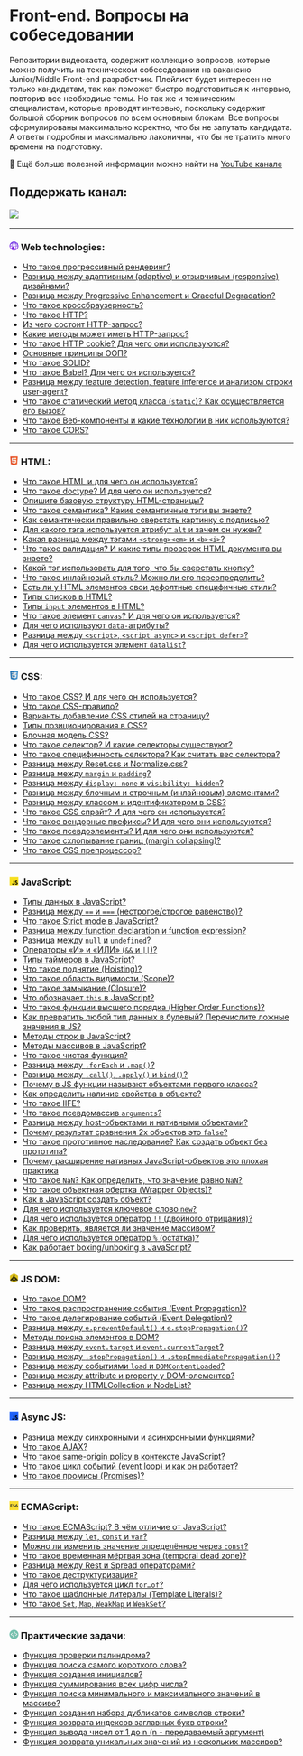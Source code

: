 #  Front-end. Вопросы на собеседовании
Репозитории видеокаста, содержит коллекцию вопросов, которые можно получить на техническом собеседовании на вакансию Junior/Middle Front-end разработчик. 
Плейлист будет интересен не только кандидатам, так как поможет быстро подготовиться к интервью, повторив все необходиые темы.
Но так же и техническим специалистам, которые проводят интервью, поскольку содержит большой сборник вопросов по всем основным блокам.
Все вопросы сформулированы максимально коректно, что бы не запутать кандидата.
А ответы подробны и максимально лаконичны, что бы не тратить много времени на подготовку.

🚀 Ещё больше полезной информации можно найти на [YouTube канале](https://youtube.com/c/YauhenKavalchuk)

## Поддержать канал:

<a href="https://www.patreon.com/YauhenKavalchuk" target="_blank">
  <img src="https://c5.patreon.com/external/logo/become_a_patron_button@2x.png" width="160">
</a>

---
<h3>
  <img src="./assets/WWW.png" width="16" height="16" />
  <span>Web technologies:</span>
</h3>

- [Что такое прогрессивный рендеринг?](https://youtu.be/IooJ3P2VUYs?t=26)
- [Разница между адаптивным (adaptive) и отзывчивым (responsive) дизайнами?](https://youtu.be/1eIRTdgzHtw?t=233)
- [Разница между Progressive Enhancement и Graceful Degradation?](https://youtu.be/rlWgI7AvV18?t=286)
- [Что такое кроссбраузерность?](https://youtu.be/kx3dR6ztICU?t=90)
- [Что такое HTTP?](https://youtu.be/w-vUj0gHGgg?t=422)
- [Из чего состоит HTTP-запрос?](https://youtu.be/w-vUj0gHGgg?t=483)
- [Какие методы может иметь HTTP-запрос?](https://youtu.be/G4iYlbilozM?t=419)
- [Что такое HTTP cookie? Для чего они используются?](https://youtu.be/G4iYlbilozM?t=488)
- [Основные принципы ООП?](https://youtu.be/w-vUj0gHGgg?t=538)
- [Что такое SOLID?](https://youtu.be/w-vUj0gHGgg?t=603)
- [Что такое Babel? Для чего он используется?](https://youtu.be/w-vUj0gHGgg?t=680)
- [Разница между feature detection, feature inference и анализом строки user-agent?](https://youtu.be/G4iYlbilozM?t=568)
- [Что такое статический метод класса (`static`)? Как осуществляется его вызов?](https://youtu.be/G4iYlbilozM?t=641)
- [Что такое Веб-компоненты и какие технологии в них используются?](https://youtu.be/G4iYlbilozM?t=704)
- [Что такое CORS?](https://youtu.be/w-vUj0gHGgg?t=360)
---

<h3>
  <img src="./assets/HTML.png" width="16" height="16" />
  <span>HTML:</span>
</h3>

- [Что такое HTML и для чего он используется?](https://youtu.be/CjdCxxqObaM?t=39)
- [Что такое doctype? И для чего он используется?](https://youtu.be/ycYp7CYOnO0?t=65)
- [Опишите базовую структуру HTML-страницы?](https://youtu.be/ycYp7CYOnO0?t=103)
- [Что такое семантика? Какие семантичные тэги вы знаете?](https://youtu.be/ycYp7CYOnO0?t=149)
- [Как семантически правильно сверстать картинку с подписью?](https://youtu.be/1eIRTdgzHtw?t=67)
- [Для какого тэга используется атрибут `alt` и зачем он нужен?](https://youtu.be/G7hLwudGWL4?t=230)
- [Какая разница между тэгами `<strong><em>` и `<b><i>`?](https://youtu.be/ycYp7CYOnO0?t=202)
- [Что такое валидация? И какие типы проверок HTML документа вы знаете?](https://youtu.be/G7hLwudGWL4?t=39)
- [Какой тэг использовать для того, что бы сверстать кнопку?](https://youtu.be/G7hLwudGWL4?t=96)
- [Что такое инлайновый стиль? Можно ли его переопределить?](https://youtu.be/G7hLwudGWL4?t=155)
- [Есть ли у HTML элементов свои дефолтные специфичные стили?](https://youtu.be/G7hLwudGWL4?t=181)
- [Типы списков в HTML?](https://youtu.be/1eIRTdgzHtw?t=29)
- [Типы `input` элементов в HTML?](https://youtu.be/CjdCxxqObaM?t=87)
- [Что такое элемент `canvas`? И для чего он используется?](https://youtu.be/CjdCxxqObaM?t=200)
- [Для чего используют `data-`атрибуты?](https://youtu.be/rlWgI7AvV18?t=34)
- [Разница между `<script>`, `<script async>` и `<script defer>`?](https://youtu.be/rlWgI7AvV18?t=77)
- [Для чего используется элемент `datalist`?](https://youtu.be/rlWgI7AvV18?t=178)
---

<h3>
  <img src="./assets/CSS.png" width="16" height="16" />
  <span>CSS:</span>
</h3>

- [Что такое CSS? И для чего он используется?](https://youtu.be/ycYp7CYOnO0?t=251)
- [Что такое CSS-правило?](https://youtu.be/CjdCxxqObaM?t=228)
- [Варианты добавление CSS стилей на страницу?](https://youtu.be/ycYp7CYOnO0?t=277)
- [Типы позиционирования в CSS?](https://youtu.be/ycYp7CYOnO0?t=321)
- [Блочная модель CSS?](https://youtu.be/ycYp7CYOnO0?t=410)
- [Что такое селектор? И какие селекторы существуют?](https://youtu.be/G7hLwudGWL4?t=282)
- [Что такое специфичность селектора? Как считать вес селектора?](https://youtu.be/G7hLwudGWL4?t=358)
- [Разница между Reset.css и Normalize.css?](https://youtu.be/G7hLwudGWL4?t=445)
- [Разница между `margin` и `padding`?](https://youtu.be/1eIRTdgzHtw?t=116)
- [Разница между `display: none` и `visibility: hidden`?](https://youtu.be/1eIRTdgzHtw?t=139)
- [Разница между блочным и строчным (инлайновым) элементами?](https://youtu.be/1eIRTdgzHtw?t=188)
- [Разница между классом и идентификатором в CSS?](https://youtu.be/CjdCxxqObaM?t=264)
- [Что такое CSS спрайт? И для чего он используется?](https://youtu.be/CjdCxxqObaM?t=330)
- [Что такое вендорные префиксы? И для чего они используются?](https://youtu.be/rlWgI7AvV18?t=234)
- [Что такое псевдоэлементы? И для чего они используются?](https://youtu.be/rlWgI7AvV18?t=355)
- [Что такое схлопывание границ (margin collapsing)?](https://youtu.be/kx3dR6ztICU?t=30)
- [Что такое CSS препроцессор?](https://youtu.be/kx3dR6ztICU?t=159)
---

<h3>
  <img src="./assets/JavaScript.png" width="16" height="16" />
  <span>JavaScript:</span>
</h3>

- [Типы данных в JavaScript?](https://youtu.be/ycYp7CYOnO0?t=471)
- [Разница между `==` и `===` (нестрогое/строгое равенство)?](https://youtu.be/ycYp7CYOnO0?t=529)
- [Что такое Strict mode в JavaScript?](https://youtu.be/ycYp7CYOnO0?t=577)
- [Разница между function declaration и function expression?](https://youtu.be/ycYp7CYOnO0?t=632)
- [Разница между `null` и `undefined`?](https://youtu.be/G7hLwudGWL4?t=511)
- [Операторы «И» и «ИЛИ» (`&&` и `||`)?](https://youtu.be/G7hLwudGWL4?t=617)
- [Типы таймеров в JavaScript?](https://youtu.be/G7hLwudGWL4?t=690)
- [Что такое поднятие (Hoisting)?](https://youtu.be/G7hLwudGWL4?t=552)
- [Что такое область видимости (Scope)?](https://youtu.be/1eIRTdgzHtw?t=282)
- [Что такое замыкание (Closure)?](https://youtu.be/kx3dR6ztICU?t=284)
- [Что обозначает `this` в JavaScript?](https://youtu.be/rlWgI7AvV18?t=507)
- [Что такое функции высшего порядка (Higher Order Functions)?](https://youtu.be/1eIRTdgzHtw?t=426)
- [Как превратить любой тип данных в булевый? Перечислите ложные значения в JS?](https://youtu.be/CjdCxxqObaM?t=368)
- [Методы строк в JavaScript?](https://youtu.be/CjdCxxqObaM?t=415)
- [Методы массивов в JavaScript?](https://youtu.be/CjdCxxqObaM?t=538)
- [Что такое чистая функция?](https://youtu.be/rlWgI7AvV18?t=401)
- [Разница между `.forEach` и `.map()`?](https://youtu.be/rlWgI7AvV18?t=456)
- [Разница между `.call()`, `.apply()` и `bind()`?](https://youtu.be/rlWgI7AvV18?t=548)
- [Почему в JS функции называют объектами первого класса?](https://youtu.be/rlWgI7AvV18?t=624)
- [Как определить наличие свойства в объекте?](https://youtu.be/kx3dR6ztICU?t=226)
- [Что такое IIFE?](https://youtu.be/kx3dR6ztICU?t=396)
- [Что такое псевдомассив `arguments`?](https://youtu.be/kx3dR6ztICU?t=442)
- [Разница между host-объектами и нативными объектами?](https://youtu.be/kx3dR6ztICU?t=484)
- [Почему результат сравнения 2х объектов это `false`?](https://youtu.be/IooJ3P2VUYs?t=100)
- [Что такое прототипное наследование? Как создать объект без прототипа?](https://youtu.be/IooJ3P2VUYs?t=154)
- [Почему расширение нативных JavaScript-объектов это плохая практика](https://youtu.be/IooJ3P2VUYs?t=202)
- [Что такое `NaN`? Как определить, что значение равно `NaN`?](https://youtu.be/IooJ3P2VUYs?t=266)
- [Что такое объектная обертка (Wrapper Objects)?](https://youtu.be/w-vUj0gHGgg?t=26)
- [Как в JavaScript создать объект?](https://youtu.be/w-vUj0gHGgg?t=83)
- [Для чего используется ключевое слово `new`?](https://youtu.be/w-vUj0gHGgg?t=125)
- [Для чего используется оператор `!!` (двойного отрицания)?](https://youtu.be/G4iYlbilozM?t=26)
- [Как проверить, является ли значение массивом?](https://youtu.be/G4iYlbilozM?t=68)
- [Для чего используется оператор `%` (остатка)?](https://youtu.be/G4iYlbilozM?t=88)
- [Как работает boxing/unboxing в JavaScript?](https://youtu.be/G4iYlbilozM?t=149)
---

<h3>
  <img src="./assets/JSDom.png" width="16" height="16" />
  <span>JS DOM:</span>
</h3>

- [Что такое DOM?](https://youtu.be/1eIRTdgzHtw?t=471)
- [Что такое распространение события (Event Propagation)?](https://youtu.be/1eIRTdgzHtw?t=522)
- [Что такое делегирование событий (Event Delegation)?](https://youtu.be/1eIRTdgzHtw?t=576)
- [Разница между `e.preventDefault()` и `e.stopPropagation()`?](https://youtu.be/CjdCxxqObaM?t=650)
- [Методы поиска элементов в DOM?](https://youtu.be/CjdCxxqObaM?t=678)
- [Разница между `event.target` и `event.currentTarget`?](https://youtu.be/kx3dR6ztICU?t=539)
- [Разница между `.stopPropagation()` и `.stopImmediatePropagation()`?](https://youtu.be/kx3dR6ztICU?t=580)
- [Разница между событиями `load` и `DOMContentLoaded`?](https://youtu.be/kx3dR6ztICU?t=627)
- [Разница между attribute и property у DOM-элементов?](https://youtu.be/IooJ3P2VUYs?t=659)
- [Разница между HTMLCollection и NodeList?](https://youtu.be/IooJ3P2VUYs?t=705)
---

<h3>
  <img src="./assets/AsyncJS.png" width="16" height="16" />
  <span>Async JS:</span>
</h3>

- [Разница между синхронными и асинхронными функциями?](https://youtu.be/kx3dR6ztICU?t=681)
- [Что такое AJAX?](https://youtu.be/IooJ3P2VUYs?t=547)
- [Что такое same-origin policy в контексте JavaScript?](https://youtu.be/IooJ3P2VUYs?t=612)
- [Что такое цикл событий (event loop) и как он работает?](https://youtu.be/w-vUj0gHGgg?t=293)
- [Что такое промисы (Promises)?](https://youtu.be/G4iYlbilozM?t=371)
---

<h3>
  <img src="./assets/ES6.jpg" width="16" height="16" />
  <span>ECMAScript:</span>
</h3>

- [Что такое ECMAScript? В чём отличие от JavaScript?](https://youtu.be/IooJ3P2VUYs?t=336)
- [Разница между `let`, `const` и `var`?](https://youtu.be/1eIRTdgzHtw?t=361)
- [Можно ли изменить значение определённое через `const`?](https://youtu.be/IooJ3P2VUYs?t=407)
- [Что такое временная мёртвая зона (temporal dead zone)?](https://youtu.be/IooJ3P2VUYs?t=478)
- [Разница между Rest и Spread операторами?](https://youtu.be/w-vUj0gHGgg?t=183)
- [Что такое деструктуризация?](https://youtu.be/w-vUj0gHGgg?t=241)
- [Для чего используется цикл `for…of`?](https://youtu.be/G4iYlbilozM?t=223)
- [Что такое шаблонные литералы (Template Literals)?](https://youtu.be/G4iYlbilozM?t=254)
- [Что такое `Set`, `Map`, `WeakMap` и `WeakSet`?](https://youtu.be/G4iYlbilozM?t=288)
---

<h3>
  <img src="./assets/Dev.png" width="16" height="16" />
  <span>Практические задачи:</span>
</h3>

- [Функция проверки палиндрома?](https://youtu.be/ycYp7CYOnO0?t=683)
- [Функция поиска самого короткого слова?](https://youtu.be/G7hLwudGWL4?t=764)
- [Функция создания инициалов?](https://youtu.be/1eIRTdgzHtw?t=632)
- [Функция суммирования всех цифр числа?](https://youtu.be/CjdCxxqObaM?t=764)
- [Функция поиска минимального и максимального значений в массиве?](https://youtu.be/rlWgI7AvV18?t=670)
- [Функция создания набора дубликатов символов строки?](https://youtu.be/kx3dR6ztICU?t=736)
- [Функция возврата индексов заглавных букв строки?](https://youtu.be/IooJ3P2VUYs?t=767)
- [Функция вывода чисел от 1 до n (n - передаваемый аргумент)](https://youtu.be/w-vUj0gHGgg?t=746)
- [Функция возврата уникальных значений из нескольких массивов?](https://youtu.be/G4iYlbilozM?t=752)
